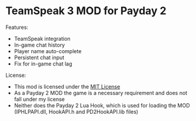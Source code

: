 # TeamSpeak 3 MOD for Payday 2

Features:

 - TeamSpeak integration
 - In-game chat history
 - Player name auto-complete
 - Persistent chat input
 - Fix for in-game chat lag

License:

 - This mod is licensed under the [MIT License](http://en.wikipedia.org/wiki/MIT_License)
 - As a Payday 2 MOD the game is a necessary requirement and does not fall under my license
 - Neither does the Payday 2 Lua Hook, which is used for loading the MOD (IPHLPAPI.dll, HookAPI.h and PD2HookAPI.lib files)
